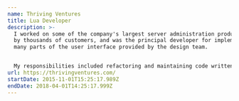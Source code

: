 ```yaml
---
name: Thriving Ventures
title: Lua Developer
description: >-
  I worked on some of the company's largest server administration products used
  by thousands of customers, and was the principal developer for implementing
  many parts of the user interface provided by the design team.


  My responsibilities included refactoring and maintaining code written by previous developers, expanding upon it with new features, responding to customer inquiries, engaging with customers in developing a community around our products, and deploying builds to simplify customer access to the latest versions of our products.
url: https://thrivingventures.com/
startDate: 2015-11-01T15:25:17.989Z
endDate: 2018-04-01T14:25:17.999Z
---
```

